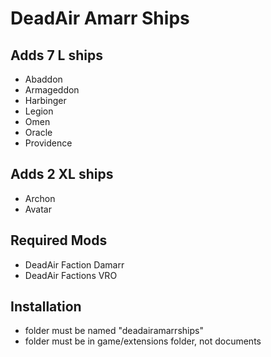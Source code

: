 # DeadAir Amarr Ships

## Adds 7 L ships
- Abaddon
- Armageddon
- Harbinger
- Legion
- Omen
- Oracle
- Providence
## Adds 2 XL ships
- Archon
- Avatar
## Required Mods
- DeadAir Faction Damarr
- DeadAir Factions VRO
## Installation
- folder must be named "deadairamarrships"
- folder must be in game/extensions folder, not documents
